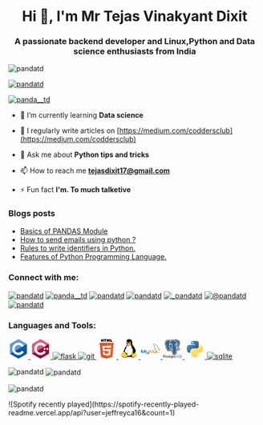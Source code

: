 
<h1 align="center">Hi 👋, I'm Mr Tejas Vinakyant Dixit</h1>
<h3 align="center">A passionate backend developer and Linux,Python and Data science enthusiasts from India</h3>

<p align="left"> <img src="https://komarev.com/ghpvc/?username=pandatd&label=Profile%20views&color=0e75b6&style=flat" alt="pandatd" /> </p>

<p align="left"> <a href="https://github.com/ryo-ma/github-profile-trophy"><img src="https://github-profile-trophy.vercel.app/?username=pandatd" alt="pandatd" /></a> </p>

<p align="left"> <a href="https://twitter.com/panda__td" target="blank"><img src="https://img.shields.io/twitter/follow/panda__td?logo=twitter&style=for-the-badge" alt="panda__td" /></a> </p>

- 🌱 I’m currently learning **Data science**

- 📝 I regularly write articles on [https://medium.com/coddersclub](https://medium.com/coddersclub)

- 💬 Ask me about **Python tips and tricks**

- 📫 How to reach me **tejasdixit17@gmail.com**

- ⚡ Fun fact **I'm. To much talketive**

### Blogs posts
<!-- BLOG-POST-LIST:START -->
- [Basics of PANDAS  Module](https://medium.com/coddersclub/basics-of-pandas-module-16859bbe2dab?source=rss-fe7ea0a0ec9e------2)
- [How to send emails using python ?](https://medium.com/coddersclub/how-to-send-emails-using-python-7e2098157831?source=rss-fe7ea0a0ec9e------2)
- [Rules to write identifiers in Python.](https://medium.com/coddersclub/rules-to-write-identifiers-in-python-c8653cafe705?source=rss-fe7ea0a0ec9e------2)
- [Features of Python Programming Language.](https://medium.com/coddersclub/features-of-python-programming-language-75a8c43a83be?source=rss-fe7ea0a0ec9e------2)
<!-- BLOG-POST-LIST:END -->

<h3 align="left">Connect with me:</h3>
<p align="left">
<a href="https://dev.to/pandatd" target="blank"><img align="center" src="https://cdn.jsdelivr.net/npm/simple-icons@3.0.1/icons/dev-dot-to.svg" alt="pandatd" height="30" width="40" /></a>
<a href="https://twitter.com/panda__td" target="blank"><img align="center" src="https://raw.githubusercontent.com/rahuldkjain/github-profile-readme-generator/master/src/images/icons/Social/twitter.svg" alt="panda__td" height="30" width="40" /></a>
<a href="https://stackoverflow.com/users/pandatd" target="blank"><img align="center" src="https://raw.githubusercontent.com/rahuldkjain/github-profile-readme-generator/master/src/images/icons/Social/stack-overflow.svg" alt="pandatd" height="30" width="40" /></a>
<a href="https://kaggle.com/pandatd" target="blank"><img align="center" src="https://raw.githubusercontent.com/rahuldkjain/github-profile-readme-generator/master/src/images/icons/Social/kaggle.svg" alt="pandatd" height="30" width="40" /></a>
<a href="https://instagram.com/_pandatd" target="blank"><img align="center" src="https://raw.githubusercontent.com/rahuldkjain/github-profile-readme-generator/master/src/images/icons/Social/instagram.svg" alt="_pandatd" height="30" width="40" /></a>
<a href="https://medium.com/@pandatd" target="blank"><img align="center" src="https://raw.githubusercontent.com/rahuldkjain/github-profile-readme-generator/master/src/images/icons/Social/medium.svg" alt="@pandatd" height="30" width="40" /></a>
<a href="https://auth.geeksforgeeks.org/user/pandatd" target="blank"><img align="center" src="https://raw.githubusercontent.com/rahuldkjain/github-profile-readme-generator/master/src/images/icons/Social/geeks-for-geeks.svg" alt="pandatd" height="30" width="40" /></a>
</p>

<h3 align="left">Languages and Tools:</h3>
<p align="left"> <a href="https://www.cprogramming.com/" target="_blank"> <img src="https://raw.githubusercontent.com/devicons/devicon/master/icons/c/c-original.svg" alt="c" width="40" height="40"/> </a> <a href="https://www.w3schools.com/cpp/" target="_blank"> <img src="https://raw.githubusercontent.com/devicons/devicon/master/icons/cplusplus/cplusplus-original.svg" alt="cplusplus" width="40" height="40"/> </a> <a href="https://flask.palletsprojects.com/" target="_blank"> <img src="https://www.vectorlogo.zone/logos/pocoo_flask/pocoo_flask-icon.svg" alt="flask" width="40" height="40"/> </a> <a href="https://git-scm.com/" target="_blank"> <img src="https://www.vectorlogo.zone/logos/git-scm/git-scm-icon.svg" alt="git" width="40" height="40"/> </a> <a href="https://www.w3.org/html/" target="_blank"> <img src="https://raw.githubusercontent.com/devicons/devicon/master/icons/html5/html5-original-wordmark.svg" alt="html5" width="40" height="40"/> </a> <a href="https://www.linux.org/" target="_blank"> <img src="https://raw.githubusercontent.com/devicons/devicon/master/icons/linux/linux-original.svg" alt="linux" width="40" height="40"/> </a> <a href="https://www.mysql.com/" target="_blank"> <img src="https://raw.githubusercontent.com/devicons/devicon/master/icons/mysql/mysql-original-wordmark.svg" alt="mysql" width="40" height="40"/> </a> <a href="https://www.postgresql.org" target="_blank"> <img src="https://raw.githubusercontent.com/devicons/devicon/master/icons/postgresql/postgresql-original-wordmark.svg" alt="postgresql" width="40" height="40"/> </a> <a href="https://www.python.org" target="_blank"> <img src="https://raw.githubusercontent.com/devicons/devicon/master/icons/python/python-original.svg" alt="python" width="40" height="40"/> </a> <a href="https://www.sqlite.org/" target="_blank"> <img src="https://www.vectorlogo.zone/logos/sqlite/sqlite-icon.svg" alt="sqlite" width="40" height="40"/> </a> </p>

<p><img align="left" src="https://github-readme-stats.vercel.app/api/top-langs?username=pandatd&show_icons=true&locale=en&layout=compact" alt="pandatd" /></p>

<p>&nbsp;<img align="center" src="https://github-readme-stats.vercel.app/api?username=pandatd&show_icons=true&locale=en" alt="pandatd" /></p>

<p><img align="center" src="https://github-readme-streak-stats.herokuapp.com/?user=pandatd&" alt="pandatd" /></p>
​![Spotify recently played](https://spotify-recently-played-readme.vercel.app/api​?user=jeffreyca16&count=1​)
